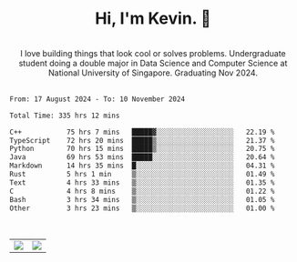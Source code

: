 <!--
**kevin-pek/kevin-pek** is a ✨ _special_ ✨ repository because its `README.md` (this file) appears on your GitHub profile.

Here are some ideas to get you started:

- 🔭 I’m currently working on ...
- 🌱 I’m currently learning ...
- 👯 I’m looking to collaborate on ...
- 🤔 I’m looking for help with ...
- 💬 Ask me about ...
- 📫 How to reach me: ...
- 😄 Pronouns: ...
- ⚡ Fun fact: ...
-->
<div align="center">
  <h1>Hi, I'm Kevin. 👋</h1>
  <br />
  I love building things that look cool or solves problems. Undergraduate student doing a double major in Data Science and Computer Science at National University of Singapore. Graduating Nov 2024.
</div>
<br />
<!--START_SECTION:waka-->

```txt
From: 17 August 2024 - To: 10 November 2024

Total Time: 335 hrs 12 mins

C++           75 hrs 7 mins   █████▓░░░░░░░░░░░░░░░░░░░   22.19 %
TypeScript    72 hrs 20 mins  █████▒░░░░░░░░░░░░░░░░░░░   21.37 %
Python        70 hrs 15 mins  █████▒░░░░░░░░░░░░░░░░░░░   20.75 %
Java          69 hrs 53 mins  █████░░░░░░░░░░░░░░░░░░░░   20.64 %
Markdown      14 hrs 35 mins  █░░░░░░░░░░░░░░░░░░░░░░░░   04.31 %
Rust          5 hrs 1 min     ▒░░░░░░░░░░░░░░░░░░░░░░░░   01.49 %
Text          4 hrs 33 mins   ▒░░░░░░░░░░░░░░░░░░░░░░░░   01.35 %
C             4 hrs 8 mins    ▒░░░░░░░░░░░░░░░░░░░░░░░░   01.22 %
Bash          3 hrs 34 mins   ▒░░░░░░░░░░░░░░░░░░░░░░░░   01.05 %
Other         3 hrs 23 mins   ▒░░░░░░░░░░░░░░░░░░░░░░░░   01.00 %
```

<!--END_SECTION:waka-->
<br />
<table width="100%">
  <tr>
    <td align="left" width="50%">
      <img src="https://github-readme-stats-kevin-pek.vercel.app/api?username=kevin-pek&include_all_commits=true&count_private=true&theme=rose_pine" />
    </td>
    <td align="right" width="50%">
      <img src="https://github-readme-stats-kevin-pek.vercel.app/api/top-langs?username=kevin-pek&langs_count=10&hide_progress=true&theme=rose_pine" />
    </td>
  </tr>
</table>
